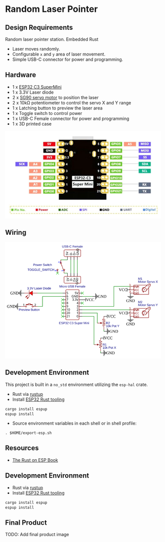 # Random Laser Pointer

## Design Requirements

Random laser pointer station. Embedded Rust

- Laser moves randomly.
- Configurable `x` and `y` area of laser movement.
- Simple USB-C connector for power and programming.

## Hardware

- 1 x [ESP32 C3 SuperMini](https://www.espressif.com/en/products/socs/esp32-c3)
- 1 x 3.3V Laser diode
- 2 x [SG90 servo motor](/datasheets/SG90_servo_motor.pdf) to position the laser
- 2 x 10kΩ potentiometer to control the servo X and Y range
- 1 x Latching button to preview the laser area
- 1 x Toggle switch to control power
- 1 x USB-C Female connector for power and programming
- 1 x 3D printed case

![ESP32 C3 SuperMini Pinout](./datasheets/ESP32_C3_supermini_pinout.jpg)

## Wiring

![Wiring Diagram](./assets/schematic.svg)

## Development Environment

This project is built in a `no_std` environment utilizing the `esp-hal` crate.

- Rust via [rustup](https://rustup.rs/)
- Install [ESP32 Rust tooling](https://docs.esp-rs.org/book/installation/index.html)

```shell
cargo install espup
espup install
```

- Source environment variables in each shell or in shell profile:

```shell
. $HOME/export-esp.sh
```

## Resources

- [The Rust on ESP Book](https://docs.esp-rs.org/book/introduction.html)

## Development Environment

- Rust via [rustup](https://rustup.rs/)
- Install [ESP32 Rust tooling](https://docs.esp-rs.org/book/installation/index.html)

```shell
cargo install espup
espup install
```
## Final Product

TODO: Add final product image

